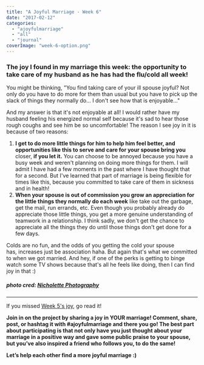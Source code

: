 ```yaml
---
title: "A Joyful Marriage - Week 6"
date: "2017-02-12"
categories: 
  - "ajoyfulmarriage"
  - "all"
  - "journal"
coverImage: "week-6-option.png"
---
```


### The joy I found in my marriage this week: the opportunity to take care of my husband as he has had the flu/cold all week!

You might be thinking, "You find taking care of your ill spouse joyful? Not only do you have to do more for them than usual but you have to pick up the slack of things they normally do... I don't see how that is enjoyable..."

And my answer is that it's not enjoyable at all! I would rather have my husband feeling his energized normal self because it's sad to hear those rough coughs and see him be so uncomfortable! The reason I see joy in it is because of two reasons:

1. **I get to do more little things for him to help him feel better, and opportunities like this to serve and care for your spouse bring you** closer, **if you let it.** You can choose to be annoyed because you have a busy week and weren't planning on doing more things for them. I will admit I have had a few moments in the past where I have thought that for a second. But I've learned that part of marriage is being flexible for times like this, because you committed to take care of them in sickness and in health!
2. **When your spouse is out of commission you grow an appreciation for the little things they normally do each week** like take out the garbage, get the mail, run errands, etc. Even though you probably already do appreciate those little things, you get a more genuine understanding of teamwork in a relationship. I think sadly, we don't get the chance to appreciate all the things they do until those things don't get done for a few days.

Colds are no fun, and the odds of you getting the cold your spouse has, increases just be association haha. But again that's what we committed to when we got married. And hey, if one of the perks is getting to binge watch some TV shows because that's all he feels like doing, then I can find joy in that :)

##### photo cred: [Nicholette Photography](http://nicholettephotography.com/)

* * *

If you missed [Week 5's joy](http://freshlymarried.com/ajoyfulmarriage-week-5/), go read it!

**Join in on the project by sharing a joy in YOUR marriage! Comment, share, post, or hashtag it with #ajoyfulmarriage and there you go! The best part about participating is that not only have you just thought about your marriage in a positive way and gave some public praise to your spouse, but you’ve also inspired a friend who follows you, to do the same!**

**Let’s help each other find a more joyful marriage :)**
